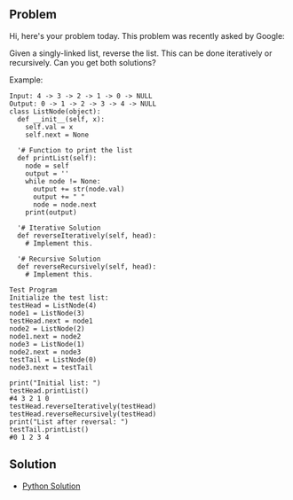 ## Problem

Hi, here's your problem today. This problem was recently asked by Google:

Given a singly-linked list, reverse the list. This can be done iteratively or recursively. 
Can you get both solutions?

Example:
```
Input: 4 -> 3 -> 2 -> 1 -> 0 -> NULL
Output: 0 -> 1 -> 2 -> 3 -> 4 -> NULL
class ListNode(object):
  def __init__(self, x):
    self.val = x
    self.next = None

  '# Function to print the list
  def printList(self):
    node = self
    output = ''
    while node != None:
      output += str(node.val)
      output += " "
      node = node.next
    print(output)

  '# Iterative Solution
  def reverseIteratively(self, head):
    # Implement this.

  '# Recursive Solution
  def reverseRecursively(self, head):
    # Implement this.

Test Program
Initialize the test list:
testHead = ListNode(4)
node1 = ListNode(3)
testHead.next = node1
node2 = ListNode(2)
node1.next = node2
node3 = ListNode(1)
node2.next = node3
testTail = ListNode(0)
node3.next = testTail

print("Initial list: ")
testHead.printList()
#4 3 2 1 0
testHead.reverseIteratively(testHead)
testHead.reverseRecursively(testHead)
print("List after reversal: ")
testTail.printList()
#0 1 2 3 4
```


## Solution

- [Python Solution](./Solution.py)